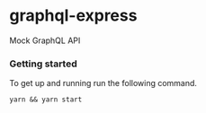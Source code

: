 # graphql-express
Mock GraphQL API

### Getting started

To get up and running run the following command.

```
yarn && yarn start
```
